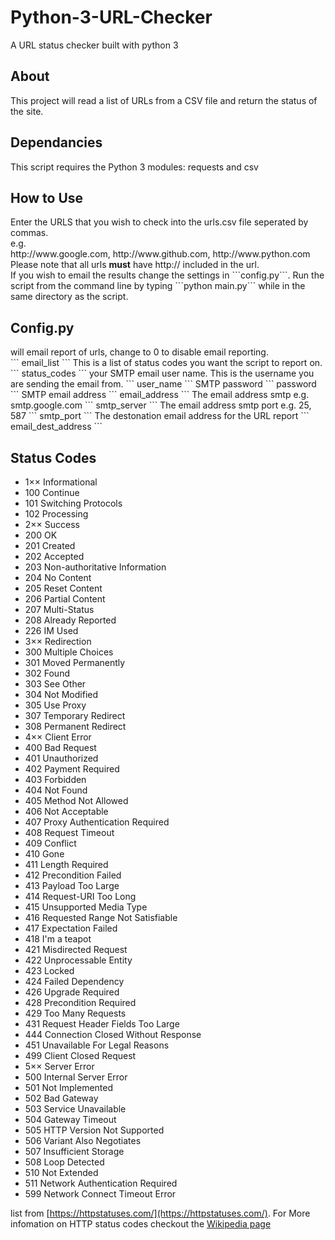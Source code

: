 # Python-3-URL-Checker
A URL status checker built with python 3

<h2>About</h2>
This project will read a list of URLs from a CSV file and return the status of the site.

<h2>Dependancies</h2>
This script requires the Python 3 modules: requests and csv

<h2>How to Use</h2>
Enter the URLS that you wish to check into the urls.csv file seperated by commas.<br>
e.g.<br>
http://www.google.com, http://www.github.com, http://www.python.com
<br>
Please note that all urls <strong>must</strong> have http:// included in the url.
<br>
If you wish to email the results change the settings in ```config.py```.
Run the script from the command line by typing ```python main.py``` while in the same directory as the script.

<h2>Config.py</h2>
will email report of urls, change to 0 to disable email reporting.<br>
```
email_list
```
 This is a list of status codes you want the script to report on.
```
status_codes
```
your SMTP email user name. This is the username you are sending the email from.
```
user_name
```
SMTP password
```
password
```
SMTP email address
```
email_address
```
The email address smtp e.g. smtp.google.com
```
smtp_server
```
The email address smtp port e.g. 25, 587
```
smtp_port
```
The destonation email address for the URL report
```
email_dest_address
```

<h2> Status Codes </h2>
<ul>
<li>1×× Informational</li>
<li>100 Continue</li>
<li>101 Switching Protocols</li>
<li>102 Processing</li>
<li>2×× Success</li>
<li>200 OK</li>
<li>201 Created</li>
<li>202 Accepted</li>
<li>203 Non-authoritative Information</li>
<li>204 No Content</li>
<li>205 Reset Content</li>
<li>206 Partial Content</li>
<li>207 Multi-Status</li>
<li>208 Already Reported</li>
<li>226 IM Used</li>
<li>3×× Redirection</li>
<li>300 Multiple Choices</li>
<li>301 Moved Permanently</li>
<li>302 Found</li>
<li>303 See Other</li>
<li>304 Not Modified</li>
<li>305 Use Proxy</li>
<li>307 Temporary Redirect</li>
<li>308 Permanent Redirect</li>
<li>4×× Client Error</li>
<li>400 Bad Request</li>
<li>401 Unauthorized</li>
<li>402 Payment Required</li>
<li>403 Forbidden</li>
<li>404 Not Found</li>
<li>405 Method Not Allowed</li>
<li>406 Not Acceptable</li>
<li>407 Proxy Authentication Required</li>
<li>408 Request Timeout</li>
<li>409 Conflict</li>
<li>410 Gone</li>
<li>411 Length Required</li>
<li>412 Precondition Failed</li>
<li>413 Payload Too Large</li>
<li>414 Request-URI Too Long</li>
<li>415 Unsupported Media Type</li>
<li>416 Requested Range Not Satisfiable</li>
<li>417 Expectation Failed</li>
<li>418 I'm a teapot</li>
<li>421 Misdirected Request</li>
<li>422 Unprocessable Entity</li>
<li>423 Locked</li>
<li>424 Failed Dependency</li>
<li>426 Upgrade Required</li>
<li>428 Precondition Required</li>
<li>429 Too Many Requests</li>
<li>431 Request Header Fields Too Large</li>
<li>444 Connection Closed Without Response</li>
<li>451 Unavailable For Legal Reasons</li>
<li>499 Client Closed Request</li>
<li>5×× Server Error</li>
<li>500 Internal Server Error</li>
<li>501 Not Implemented</li>
<li>502 Bad Gateway</li>
<li>503 Service Unavailable</li>
<li>504 Gateway Timeout</li>
<li>505 HTTP Version Not Supported</li>
<li>506 Variant Also Negotiates</li>
<li>507 Insufficient Storage</li>
<li>508 Loop Detected</li>
<li>510 Not Extended</li>
<li>511 Network Authentication Required</li>
<li>599 Network Connect Timeout Error</li>
</ul>

list from [https://httpstatuses.com/](https://httpstatuses.com/). For More infomation on HTTP status codes checkout the [Wikipedia page](https://en.wikipedia.org/wiki/List_of_HTTP_status_codes)

